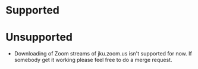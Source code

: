# Supported

# Unsupported

- Downloading of Zoom streams of jku.zoom.us isn't supported for now. If somebody get it working please feel free to do a merge request.